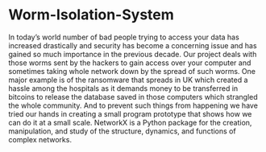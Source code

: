 # Worm-Isolation-System
In today’s world number of bad people trying to access your data has increased drastically and security has become a concerning issue and has gained so much importance in the previous decade. Our project deals with those worms sent by the hackers to gain access over your computer and sometimes taking whole network down by the spread of such worms. One major example is of the ransomware that spreads in UK which created a hassle among the hospitals as it demands money to be transferred in bitcoins to release the database saved in those computers which strangled the whole community.
And to prevent such things from happening we have tried our hands in creating a small program prototype that shows how we can do it at a small scale.
NetworkX is a Python package for the creation, manipulation, and study of the structure, dynamics, and functions of complex networks.
